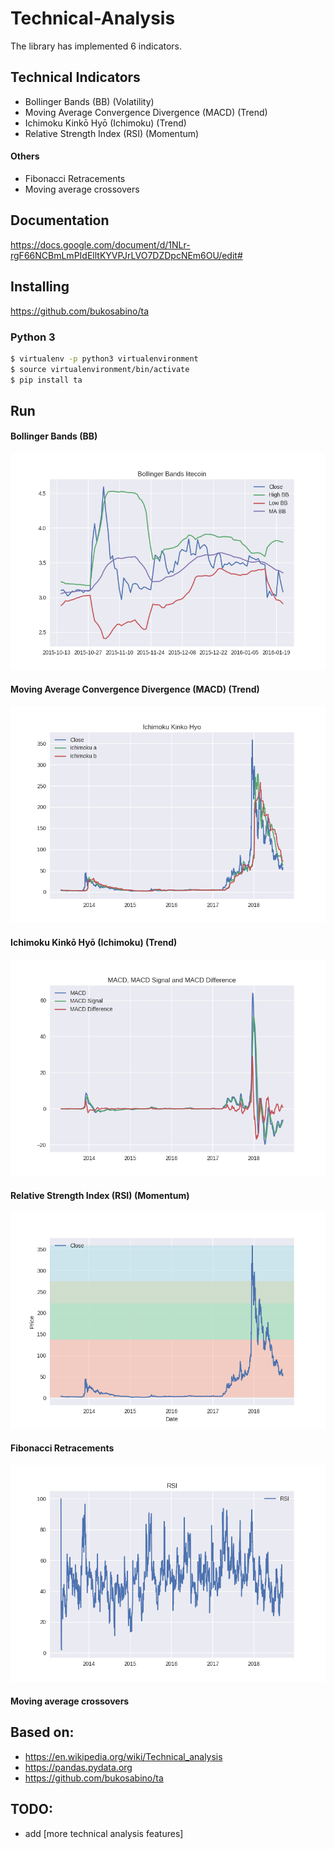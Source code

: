 # Technical-Analysis
The library has implemented 6 indicators.

## Technical Indicators
* Bollinger Bands (BB) (Volatility)
* Moving Average Convergence Divergence (MACD) (Trend)
* Ichimoku Kinkō Hyō (Ichimoku) (Trend)
* Relative Strength Index (RSI) (Momentum)

#### Others
* Fibonacci Retracements
* Moving average crossovers

## Documentation
https://docs.google.com/document/d/1NLr-rgF66NCBmLmPIdElltKYVPJrLVO7DZDpcNEm6OU/edit#

## Installing
https://github.com/bukosabino/ta

### Python 3
```sh
$ virtualenv -p python3 virtualenvironment
$ source virtualenvironment/bin/activate
$ pip install ta
```
## Run
#### Bollinger Bands (BB)
![alt text](https://github.com/DimitraPanou/Technical-Analysis/blob/master/doc/Figure_1.png)

#### Moving Average Convergence Divergence (MACD) (Trend)
![alt text](https://github.com/DimitraPanou/Technical-Analysis/blob/master/doc/Figure_1-1.png)
#### Ichimoku Kinkō Hyō (Ichimoku) (Trend)
![alt text](https://github.com/DimitraPanou/Technical-Analysis/blob/master/doc/Figure_1-2.png)
#### Relative Strength Index (RSI) (Momentum)
![alt text](https://github.com/DimitraPanou/Technical-Analysis/blob/master/doc/Figure_1-3.png)
#### Fibonacci Retracements
![alt text](https://github.com/DimitraPanou/Technical-Analysis/blob/master/doc/Figure_1-4.png)
#### Moving average crossovers
## Based on:

* https://en.wikipedia.org/wiki/Technical_analysis
* https://pandas.pydata.org
* https://github.com/bukosabino/ta

## TODO:
* add [more technical analysis features]
